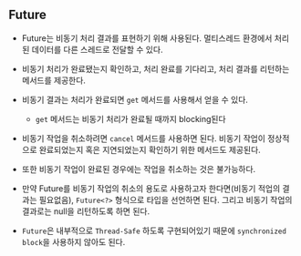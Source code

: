 ## Future

- Future는 비동기 처리 결과를 표현하기 위해 사용된다. 멀티스레드 환경에서 처리된 데이터를 다른 스레드로 전달할 수 있다.
- 비동기 처리가 완료됐는지 확인하고, 처리 완료를 기다리고, 처리 결과를 리턴하는 메서드를 제공한다.
- 비동기 결과는 처리가 완료되면 `get` 메서드를 사용해서 얻을 수 있다.
  -  `get` 메서드는 비동기 처리가 완료될 때까지 blocking된다
- 비동기 작업을 취소하려면 `cancel` 메서드를 사용하면 된다. 비동기 작업이 정상적으로 완료되었는지 혹은 지연되었는지 확인하기 위한 메서드도 제공된다.
- 또한 비동기 작업이 완료된 경우에는 작업을 취소하는 것은 불가능하다.
- 만약 Future를 비동기 작업의 취소의 용도로 사용하고자 한다면(비동기 적업의 결과는 필요없음), `Future<?>` 형식으로 타입을 선언하면 된다. 그리고 비동기 작업의 결과로는 null을 리턴하도록 하면 된다.

- `Future`은 내부적으로 `Thread-Safe` 하도록 구현되어있기 때문에 `synchronized block`을 사용하지 않아도 된다.

